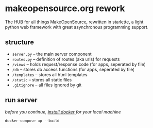 # makeopensource.org rework
The HUB for all things MakeOpenSource, rewritten in starlette, a light python web 
framework with great asynchronous programming support.


## structure

* `server.py` – the main server component
* `routes.py` – definition of routes (aka urls) for requests
* `/views` – holds request/response code (for apps, seperated by file)
* `/db` – stores db access functions (for apps, seperated by file)
* `/templates` – stores all html templates
* `/static` – stores all static files
* `.gitignore` – all files ignored by git


## run server
*before you continue, [install docker](https://docs.docker.com/get-docker/) for
your local machine*
```
docker-compose up --build
```
